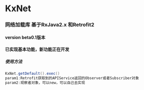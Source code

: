 # KxNet
### 网络加载库 基于RxJava2.x 和Retrofit2
#### version beta0.1版本
#### 已实现基本功能，新功能正在开发

##### 使用方法
```java
KxNet.getDefault().exec()
param1:Retrofit获取到的APIService返回的Observer或者Subscriber对象
param2:观察者对象，可以new，可以自己去实现
```
